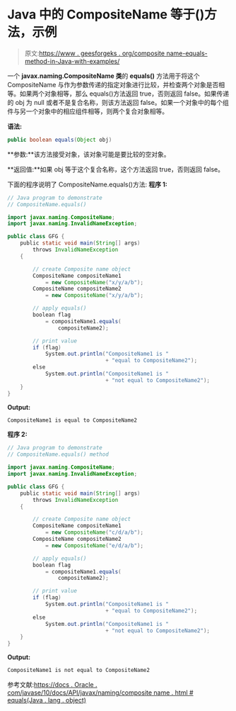 # Java 中的 CompositeName 等于()方法，示例

> 原文:[https://www . geesforgeks . org/composite name-equals-method-in-Java-with-examples/](https://www.geeksforgeeks.org/compositename-equals-method-in-java-with-examples/)

一个 **javax.naming.CompositeName 类**的 **equals()** 方法用于将这个 CompositeName 与作为参数传递的指定对象进行比较，并检查两个对象是否相等。如果两个对象相等，那么 equals()方法返回 true，否则返回 false。如果传递的 obj 为 null 或者不是复合名称，则该方法返回 false。如果一个对象中的每个组件与另一个对象中的相应组件相等，则两个复合对象相等。

**语法:**

```java
public boolean equals(Object obj)

```

**参数:**该方法接受对象，该对象可能是要比较的空对象。

**返回值:**如果 obj 等于这个复合名称，这个方法返回 true，否则返回 false。

下面的程序说明了 CompositeName.equals()方法:
**程序 1:**

```java
// Java program to demonstrate
// CompositeName.equals()

import javax.naming.CompositeName;
import javax.naming.InvalidNameException;

public class GFG {
    public static void main(String[] args)
        throws InvalidNameException
    {

        // create Composite name object
        CompositeName compositeName1
            = new CompositeName("x/y/a/b");
        CompositeName compositeName2
            = new CompositeName("x/y/a/b");

        // apply equals()
        boolean flag
            = compositeName1.equals(
                compositeName2);

        // print value
        if (flag)
            System.out.println("CompositeName1 is "
                               + "equal to CompositeName2");
        else
            System.out.println("CompositeName1 is "
                               + "not equal to CompositeName2");
    }
}
```

**Output:**

```java
CompositeName1 is equal to CompositeName2

```

**程序 2:**

```java
// Java program to demonstrate
// CompositeName.equals() method

import javax.naming.CompositeName;
import javax.naming.InvalidNameException;

public class GFG {
    public static void main(String[] args)
        throws InvalidNameException
    {

        // create Composite name object
        CompositeName compositeName1
            = new CompositeName("c/d/a/b");
        CompositeName compositeName2
            = new CompositeName("e/d/a/b");

        // apply equals()
        boolean flag
            = compositeName1.equals(
                compositeName2);

        // print value
        if (flag)
            System.out.println("CompositeName1 is "
                               + "equal to CompositeName2");
        else
            System.out.println("CompositeName1 is "
                               + "not equal to CompositeName2");
    }
}
```

**Output:**

```java
CompositeName1 is not equal to CompositeName2

```

参考文献:[https://docs . Oracle . com/javase/10/docs/API/javax/naming/composite name . html # equals(Java . lang . object)](https://docs.oracle.com/javase/10/docs/api/javax/naming/CompositeName.html#equals(java.lang.Object))